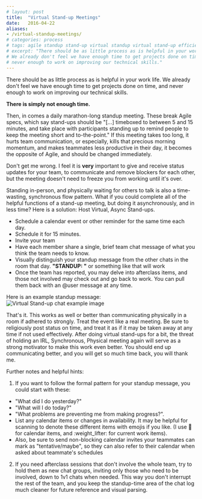 ```yaml
---
# layout: post
title:  "Virtual Stand-up Meetings"
date:   2016-04-22
aliases:
- /virtual-standup-meetings/
# categories: process
# tags: agile standup stand-up virtual standup virtual stand-up efficiency virtual async standup virtual async stand-up async standup async stand-up
# excerpt: "There should be as little process as is helpful in your work life. \
# We already don't feel we have enough time to get projects done on time, and \
# never enough to work on improving our technical skills."
---
```


There should be as little process as is helpful in your work life. We already don't feel we have enough time to get projects done on time, and never enough to work on improving our technical skills.

**There is simply not enough time.**

Then, in comes a daily marathon-long standup meeting. These break Agile specs, which say stand-ups should be "[...] timeboxed to between 5 and 15 minutes, and take place with participants standing up to remind people to keep the meeting short and to-the-point." If this meeting takes too long, it hurts team communication, or especially, kills that precious morning momentum, and makes teammates less productive in their day, it becomes the opposite of Agile, and should be changed immediately.

Don't get me wrong. I feel it is **very** important to give and receive status updates for your team, to communicate and remove blockers for each other, but the meeting doesn't need to freeze you from working until it's over.

Standing in-person, and physically waiting for others to talk is also a time-wasting, synchronous flow pattern. What if you could complete all of the helpful functions of a stand-up meeting, but doing it asynchronously, and in less time? Here is a solution: Host Virtual, Async Stand-ups.

- Schedule a calendar event or other reminder for the same time each day. 
- Schedule it for 15 minutes.
- Invite your team
- Have each member share a single, brief team chat message of what you think the team needs to know.
- Visually distinguish your standup message from the other chats in the room that day. **"STANDUP: "** or something like that will work
- Once the team has reported, you may delve into afterclass items, and those not involved may check out and go back to work. You can pull them back with an @user message at any time.

Here is an example standup message:
![Virtual Stand-up chat example image](/assets/images/standup_message_2_opt-1461342648970.png)

That's it. This works as well or better than communicating physically in a room if adhered to strongly. Treat the event like a real meeting. Be sure to religiously post status on time, and treat it as if it may be taken away at any time if not used effectively. After doing virtual stand-ups for a bit, the threat of holding an IRL, Synchronous, Physical meeting again will serve as a strong motivator to make this work even better. You should end up communicating better, and you will get so much time back, you will thank me.


Further notes and helpful hints:

1) If you want to follow the formal pattern for your standup message, you could start with these:

  - "What did I do yesterday?"  
  - "What will I do today?"  
  - "What problems are preventing me from making progress?". 
  - List any calendar items or changes in availability. It may be helpful for scanning to denote these different items with emojis if you like. (I use :calendar: for calendar items, and :weight_lifter: for current work items). 
  - Also, be sure to send non-blocking calendar invites your teammates can mark as "tentative/maybe", so they can also refer to their calendar when asked about teammate's schedules

2) If you need afterclass sessions that don't involve the whole team, try to hold them as new chat groups, inviting only those who need to be involved, down to 1v1 chats when needed. This way you don't interrupt the rest of the team, and you keep the standup-time area of the chat log much cleaner for future reference and visual parsing.
